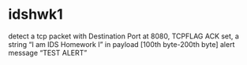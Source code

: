 # idshwk1
detect a tcp packet with
Destination Port at 8080, TCPFLAG ACK set, a string “I am IDS Homework I”
in payload [100th byte-200th byte]
alert message “TEST ALERT”
